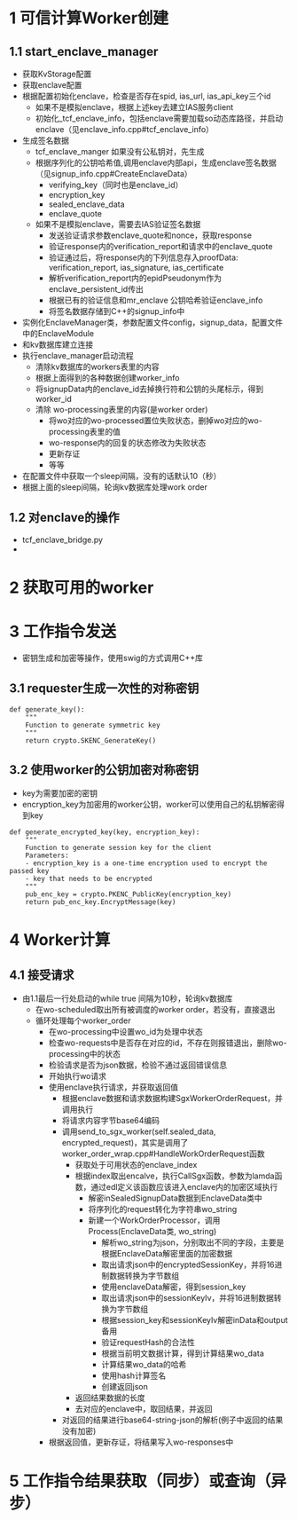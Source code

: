 # 1 可信计算Worker创建
## 1.1 start_enclave_manager
* 获取KvStorage配置
* 获取enclave配置
* 根据配置初始化enclave，检查是否存在spid, ias_url, ias_api_key三个id
    * 如果不是模拟enclave，根据上述key去建立IAS服务client
    * 初始化_tcf_enclave_info，包括enclave需要加载so动态库路径，并启动enclave（见enclave_info.cpp#tcf_enclave_info）
* 生成签名数据
    * tcf_enclave_manger 如果没有公私钥对，先生成
    * 根据序列化的公钥哈希值,调用enclave内部api，生成enclave签名数据（见signup_info.cpp#CreateEnclaveData）
        * verifying_key（同时也是enclave_id）  
        * encryption_key
        * sealed_enclave_data
        * enclave_quote
    * 如果不是模拟enclave，需要去IAS验证签名数据
        * 发送验证请求参数enclave_quote和nonce，获取response
        * 验证response内的verification_report和请求中的enclave_quote
        * 验证通过后，将response内的下列信息存入proofData: verification_report, ias_signature, ias_certificate
        * 解析verification_report内的epidPseudonym作为enclave_persistent_id传出
        * 根据已有的验证信息和mr_enclave 公钥哈希验证enclave_info
        * 将签名数据存储到C++的signup_info中
* 实例化EnclaveManager类，参数配置文件config，signup_data，配置文件中的EnclaveModule
* 和kv数据库建立连接
* 执行enclave_manager启动流程
    * 清除kv数据库的workers表里的内容
    * 根据上面得到的各种数据创建worker_info
    * 将signupData内的enclave_id去掉换行符和公钥的头尾标示，得到worker_id
    * 清除 wo-processing表里的内容(是worker order)
        * 将wo对应的wo-processed置位失败状态，删掉wo对应的wo-processing表里的值
        * wo-response内的回复的状态修改为失败状态
        * 更新存证
        * 等等
* 在配置文件中获取一个sleep间隔，没有的话默认10（秒）
* 根据上面的sleep间隔，轮询kv数据库处理work order
## 1.2 对enclave的操作
* tcf_enclave_bridge.py
* 

# 2 获取可用的worker

# 3 工作指令发送
* 密钥生成和加密等操作，使用swig的方式调用C++库
## 3.1 requester生成一次性的对称密钥
```
def generate_key():
    """
    Function to generate symmetric key
    """
    return crypto.SKENC_GenerateKey()
```
## 3.2 使用worker的公钥加密对称密钥
* key为需要加密的密钥
* encryption_key为加密用的worker公钥，worker可以使用自己的私钥解密得到key
```
def generate_encrypted_key(key, encryption_key):
    """
    Function to generate session key for the client
    Parameters:
    - encryption_key is a one-time encryption used to encrypt the passed key
    - key that needs to be encrypted
    """
    pub_enc_key = crypto.PKENC_PublicKey(encryption_key)
    return pub_enc_key.EncryptMessage(key)
```
# 4 Worker计算
## 4.1 接受请求
* 由1.1最后一行处启动的while true 间隔为10秒，轮询kv数据库
    * 在wo-scheduled取出所有被调度的worker order，若没有，直接退出
    * 循环处理每个worker_order
        * 在wo-processing中设置wo_id为处理中状态
        * 检查wo-requests中是否存在对应的id，不存在则报错退出，删除wo-processing中的状态
        * 检验请求是否为json数据，检验不通过返回错误信息
        * 开始执行wo请求
        * 使用enclave执行请求，并获取返回值
            * 根据enclave数据和请求数据构建SgxWorkerOrderRequest，并调用执行
            * 将请求内容字节base64编码
            * 调用send_to_sgx_worker(self.sealed_data, encrypted_request)，其实是调用了worker_order_wrap.cpp#HandleWorkOrderRequest函数
                * 获取处于可用状态的enclave_index
                * 根据index取出encalve，执行CallSgx函数，参数为lamda函数，通过edl定义该函数应该进入enclave内的加密区域执行
                    * 解密inSealedSignupData数据到EnclaveData类中
                    * 将序列化的request转化为字符串wo_string
                    * 新建一个WorkOrderProcessor，调用Process(EnclaveData类, wo_string)
                        * 解析wo_string为json，分别取出不同的字段，主要是根据EnclaveData解密里面的加密数据
                        * 取出请求json中的encryptedSessionKey，并将16进制数据转换为字节数组
                        * 使用enclaveData解密，得到session_key
                        * 取出请求json中的sessionKeyIv，并将16进制数据转换为字节数组
                        * 根据session_key和sessionKeyIv解密inData和output备用
                        * 验证requestHash的合法性
                        * 根据当前明文数据计算，得到计算结果wo_data
                        * 计算结果wo_data的哈希
                        * 使用hash计算签名
                        * 创建返回json
                * 返回结果数据的长度
                * 去对应的enclave中，取回结果，并返回
            * 对返回的结果进行base64-string-json的解析(例子中返回的结果没有加密)
        * 根据返回值，更新存证，将结果写入wo-responses中

# 5 工作指令结果获取（同步）或查询（异步）